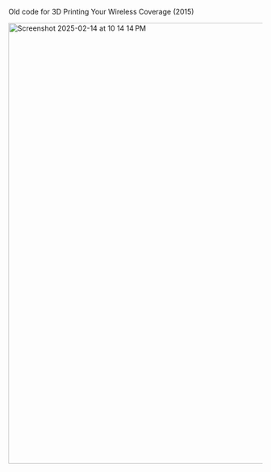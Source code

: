 Old code for 3D Printing Your Wireless Coverage (2015)

<img width="874" alt="Screenshot 2025-02-14 at 10 14 14 PM" src="https://github.com/user-attachments/assets/bfd607dd-f707-435c-b30e-425e96b725cb" />
